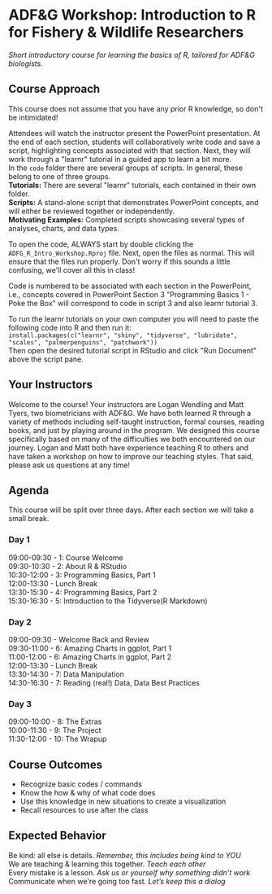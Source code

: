 # ADF&G Workshop: Introduction to R for Fishery & Wildlife Researchers
_Short introductory course for learning the basics of R, tailored for ADF&G biologists._  


## Course Approach
This course does not assume that you have any prior R knowledge, so don't be intimidated!  

Attendees will watch the instructor present the PowerPoint presentation. At the end of each section, students will collaboratively write code and save a script, highlighting concepts associated with that section. Next, they will work through a "learnr" tutorial in a guided app to learn a bit more.  
In the `code` folder there are several groups of scripts. In general, these belong to one of three groups.  
**Tutorials:** There are several "learnr" tutorials, each contained in their own folder.  
**Scripts:** A stand-alone script that demonstrates PowerPoint concepts, and will either be reviewed together or independently.  
**Motivating Examples:** Completed scripts showcasing several types of analyses, charts, and data types.  

To open the code, ALWAYS start by double clicking the `ADFG_R_Intro_Workshop.Rproj` file. Next, open the files as normal. This will ensure that the files run properly. Don't worry if this sounds a little confusing, we'll cover all this in class!  

Code is numbered to be associated with each section in the PowerPoint, i.e., concepts covered in PowerPoint Section 3 "Programming Basics 1 - Poke the Box" will correspond to code in script 3 and also learnr tutorial 3.   

To run the learnr tutorials on your own computer you will need to paste the following code into R and then run it:  
`install.packages(c("learnr", "shiny", "tidyverse", "lubridate", "scales", "palmerpenguins", "patchwork"))`  
Then open the desired tutorial script in RStudio and click "Run Document" above the script pane. 

## Your Instructors
Welcome to the course! Your instructors are Logan Wendling and Matt Tyers, 
two biometricians with ADF&G. We have both learned R through a variety 
of methods including self-taught instruction, formal courses, reading books, and 
just by playing around in the program. We designed this course specifically based 
on many of the difficulties we both encountered on our journey. Logan and Matt 
both have experience teaching R to others and have taken a workshop on how to 
improve our teaching styles. That said, please ask us questions at any time!  


## Agenda
This course will be split over three days.
After each section we will take a small break.  

### Day 1   
09:00-09:30 - 1: Course Welcome  
09:30-10:30 - 2: About R & RStudio  
10:30-12:00 - 3: Programming Basics, Part 1  
12:00-13:30 - Lunch Break  
13:30-15:30 - 4: Programming Basics, Part 2  
15:30-16:30 - 5: Introduction to the Tidyverse(R Markdown) 

### Day 2  
09:00-09:30 - Welcome Back and Review  
09:30-11:00 - 6: Amazing Charts in ggplot, Part 1  
11:00-12:00 - 6: Amazing Charts in ggplot, Part 2  
12:00-13:30 - Lunch Break  
13:30-14:30 - 7: Data Manipulation  
14:30-16:30 - 7: Reading (real!) Data, Data Best Practices

### Day 3
09:00-10:00 - 8: The Extras  
10:00-11:30 - 9: The Project  
11:30-12:00 - 10: The Wrapup  

## Course Outcomes
- Recognize basic codes / commands  
- Know the how & why of what code does  
- Use this knowledge in new situations to create a visualization  
- Recall resources to use after the class   

## Expected Behavior
Be kind: all else is details. _Remember, this includes being kind to YOU_  
We are teaching & learning this together. _Teach each other_  
Every mistake is a lesson. _Ask us or yourself why something didn’t work_  
Communicate when we're going too fast. _Let’s keep this a dialog_  

